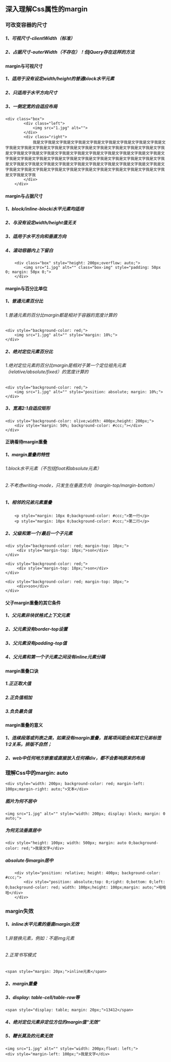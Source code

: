 ## 深入理解Css属性的margin	

### 可改变容器的尺寸

##### 1、可视尺寸-clientWidth（标准）

##### 2、占据尺寸-outerWidth（不存在）！但jQuery存在这样的方法

#### margin与可视尺寸

##### 1、适用于没有设定width/height的普通block水平元素

##### 2、只适用于水平方向尺寸

##### 3、一侧定宽的自适应布局

```
<div class="box">
        <div class="left">
            <img src="1.jpg" alt="">
        </div>
        <div class="right">
            我是文字我是文字我是文字我是文字我是文字我是文字我是文字我是文字我是文字我是文字我是文字我是文字我是文字我是文字我是文字我是文字我是文字我是文字我是文字我是文字我是文字我是文字我是文字我是文字我是文字我是文字我是文字我是文字我是文字我是文字我是文字我是文字我是文字我是文字我是文字我是文字我是文字我是文字我是文字我是文字我是文字我是文字我是文字我是文字我是文字我是文字我是文字我是文字我是文字我是文字我是文字我是文字我是文字我是文字我是文字我是文字我是文字我是文字我是文字我是文字我是文字我是文字我是文字我
        </div>
    </div>
```

#### margin与占据尺寸

##### 1、block/inline-blocki水平元素均适用

##### 2、与没有设定width/height值无关

##### 3、适用于水平方向和垂直方向

##### 4、滚动容器内上下留白

```
    <div class="box" style="height: 200px;overflow: auto;">
        <img src="1.jpg" alt="" class="box-img" style="padding: 50px 0; margin: 50px 0;">
    </div>
```

#### margin与百分比单位

##### 1、普通元素百分比

###### 1.普通元素的百分比margin都是相对于容器的宽度计算的

```
<div style="background-color: red;">
    <img src="1.jpg" alt="" style="margin: 10%;">
</div>
```

##### 2、绝对定位元素百分比

###### 1.绝对定位元素的百分比margin是相对于第一个定位祖先元素（relative/absolute/fixed）的宽度计算的

```
<div style="background-color: red;">
    <img src="1.jpg" alt="" style="position: absolute; margin: 10%;">
</div>
```

##### 3、宽高2:1自适应矩形

```
<div style="background-color: olive;width: 400px;height: 200px;">
    <div style="margin: 50%; background-color: #ccc;"></div>
</div>
```

#### 正确看待margin重叠

##### 1、margin重叠的特性

###### 1.block水平元素（不包括float和absolute元素）

###### 2.不考虑writing-mode，只发生在垂直方向（margin-top/margin-bottom）

##### 1、相邻的兄弟元素重叠

```
    <p style="margin: 10px 0;background-color: #ccc;">第一行</p>
    <p style="margin: 10px 0;background-color: #ccc;">第二行</p>	
```

##### 2、父级和第一个/最后一个子元素

```
<div style="background-color: red; margin-top: 10px;">
     <div style="margin-top: 10px;">son</div>
</div>

<div style="background-color: red;">
     <div style="margin-top: 10px;">son</div>
</div>

<div style="background-color: red; margin-top: 10px;">
     <div>son</div>
</div>
```

#### 父子margin重叠的其它条件

##### 1、父元素非块状格式上下文元素

##### 2、父元素没有border-top设置

##### 3、父元素没有padding-top值

##### 4、父元素和第一个子元素之间没有inline元素分隔

#### margin重叠口诀

##### 1.正正取大值

##### 2.正负值相加

##### 3.负负最负值

#### margin重叠的意义

##### 1、连续段落或列表之类，如果没有margin重叠，首尾项间距会和其它兄弟标签1:2关系，排版不自然；

##### 2、web中任何地方嵌套或直接放入任何裸div，都不会影响原来的布局

### 理解Css中的margin: auto

```
<div style="width: 200px; background-color: red; margin-left: 100px;margin-right: auto;">文本</div>
```

##### 图片为何不居中

```
<img src="1.jpg" alt="" style="width: 200px; display: block; margin: 0 auto;">
```

##### 为何无法垂直居中

```
<div style="height: 100px; width: 500px; margin: auto 0;background-color: red;">我是文字</div>
```

##### absolute与margin居中

```
    <div style="position: relative; height: 400px; background-color: #ccc;">
        <div style="position: absolute;top: 0;right: 0;bottom: 0;left: 0;background-color: red; width: 100px;height: 100px;margin: auto;">哈哈哈</div>
    </div>     
```

### margin失效

##### 1、inline水平元素的垂直margin无效

###### 1.非替换元素，例如：不是img元素

###### 2.正常书写模式

```
<span style="margin: 20px;">inline元素</span>
```

##### 2、margin重叠

##### 3、display: table-cell/table-row等

```
<span style="display: table; margin: 20px;">13412</span>
```

##### 4、绝对定位元素非定位方位的margin值“无效”

##### 5、鞭长莫及的元素无效

```
<img src="1.jpg" alt="" style="width: 200px;float: left;">
<div style="margin-left: 100px;">我是文字</div>
```

